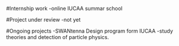 #Internship work
 -online IUCAA summar school 
 
#Project under review
 -not yet
 
#Ongoing projects
 -SWANtenna Design program form IUCAA
 -study theories and detection of particle physics.
